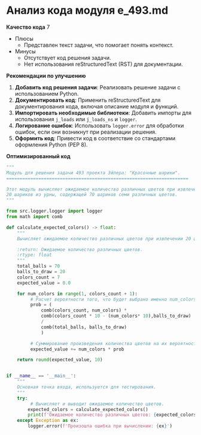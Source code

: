 # Анализ кода модуля e_493.md

**Качество кода**
7
- Плюсы
    -  Представлен текст задачи, что помогает понять контекст.
- Минусы
    - Отсутствует код решения задачи.
    - Нет использования reStructuredText (RST) для документации.

**Рекомендации по улучшению**

1.  **Добавить код решения задачи**: Реализовать решение задачи с использованием Python.
2.  **Документировать код**: Применить reStructuredText для документирования кода, включая описание модуля и функций.
3.  **Импортировать необходимые библиотеки**: Добавить импорты для использования `j_loads` или `j_loads_ns` и `logger`.
4.  **Логирование ошибок**: Использовать `logger.error` для обработки ошибок, если они возникнут при реализации решения.
5.  **Оформить код**: Привести код в соответствие со стандартами оформления Python (PEP 8).

**Оптимизированный код**

```python
"""
Модуль для решения задачи 493 проекта Эйлера: "Красочные шарики".
====================================================================

Этот модуль вычисляет ожидаемое количество различных цветов при извлечении
20 шариков из урны, содержащей 70 шариков семи различных цветов.
"""

from src.logger.logger import logger
from math import comb

def calculate_expected_colors() -> float:
    """
    Вычисляет ожидаемое количество различных цветов при извлечении 20 шариков.

    :return: Ожидаемое количество различных цветов.
    :rtype: float
    """
    total_balls = 70
    balls_to_draw = 20
    colors_count = 7
    expected_value = 0.0

    for num_colors in range(1, colors_count + 1):
         # Расчет вероятности того, что будет выбрано именно num_colors цветов
         prob = (
             comb(colors_count, num_colors) *
             comb(colors_count * 10 - (num_colors* 10),balls_to_draw)
             /
             comb(total_balls, balls_to_draw)
             )

         # Суммирование произведения количества цветов на их вероятность для вычисления мат.ожидания
         expected_value += num_colors * prob

    return round(expected_value, 10)


if __name__ == '__main__':
    """
    Основная точка входа, используется для тестирования.
    """
    try:
         # Вычисляет и выводит ожидаемое количество цветов.
        expected_colors = calculate_expected_colors()
        print(f'Ожидаемое количество различных цветов: {expected_colors}')
    except Exception as ex:
        logger.error(f'Произошла ошибка при вычислении: {ex}')
```